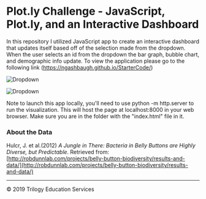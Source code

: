 # Plot.ly Challenge - JavaScript, Plot.ly, and an Interactive Dashboard

In this repository I utilized JavaScript app to create an interactive dashboard that updates itself based off of the selection made from the dropdown. When the user selects an id from the dropdown the bar graph, bubble chart, and demographic info update. To view the application please go to the following link (https://ngashbaugh.github.io/StarterCode/)


![Dropdown](https://github.com/NGASHBAUGH/Plotly_Dashboard/blob/master/Images/my-images/Capture.PNG)

![Dropdown](https://github.com/NGASHBAUGH/Plotly_Dashboard/blob/master/Images/my-images/Capture00.PNG)



Note to launch this app locally, you'll need to use python -m http.server to run the visualization. This will host the page at localhost:8000 in your web browser. Make sure you are in the folder with the "index.html" file in it.

### About the Data

Hulcr, J. et al.(2012) _A Jungle in There: Bacteria in Belly Buttons are Highly Diverse, but Predictable_. Retrieved from: [http://robdunnlab.com/projects/belly-button-biodiversity/results-and-data/](http://robdunnlab.com/projects/belly-button-biodiversity/results-and-data/)

- - -

© 2019 Trilogy Education Services
